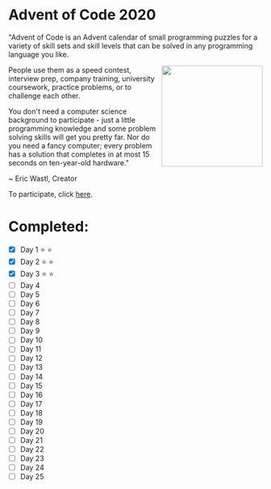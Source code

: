# Advent of Code 2020 

"Advent of Code is an Advent calendar of small programming puzzles for a variety of skill sets and skill levels that can be solved in any programming language you like. 

<a href="url">
   <img src="https://external-content.duckduckgo.com/iu/?u=https%3A%2F%2Fcdn.catawiki.net%2Fassets%2Fmarketing%2Flanding_page%2Fblock%2Fimages-attachments%2F2819-207ffd7a8a849eac5d3d8c2ec9d8f3001436c3a9-og_image.jpg&f=1&nofb=1" align="right" height="200" >
   </a>

People use them as a speed contest, interview prep, company training, university coursework, practice problems, or to challenge each other.

You don't need a computer science background to participate - just a little programming knowledge and some problem solving skills will get you pretty far. Nor do you need a fancy computer; every problem has a solution that completes in at most 15 seconds on ten-year-old hardware."

~ Eric Wastl, Creator

To participate, click [here](https://adventofcode.com/2020/about).

# Completed:
- [x] Day 1 ⭐️ ⭐️
- [x] Day 2 ⭐️ ⭐️
- [x] Day 3 ⭐️ ⭐️
- [ ] Day 4
- [ ] Day 5
- [ ] Day 6
- [ ] Day 7
- [ ] Day 8
- [ ] Day 9
- [ ] Day 10
- [ ] Day 11
- [ ] Day 12
- [ ] Day 13
- [ ] Day 14
- [ ] Day 15
- [ ] Day 16
- [ ] Day 17
- [ ] Day 18
- [ ] Day 19
- [ ] Day 20
- [ ] Day 21
- [ ] Day 22
- [ ] Day 23
- [ ] Day 24
- [ ] Day 25
